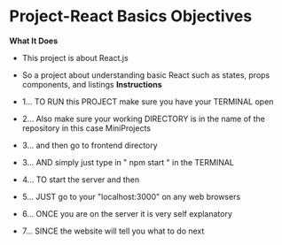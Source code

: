 # Project-React Basics Objectives

**What It Does**

- This project is about React.js
- So a project about understanding basic React such as states, props components, and listings
**Instructions**

- 1... TO RUN this PROJECT make sure you have your TERMINAL open
- 2... Also make sure your working DIRECTORY is in the name of the repository in this case MiniProjects
- 3... and then go to frontend directory
- 3... AND simply just type in " npm start " in the TERMINAL
- 4... TO start the server and then
- 5... JUST go to your "localhost:3000" on any web browsers
- 6... ONCE you are on the server it is very self explanatory
- 7... SINCE the website will tell you what to do next

